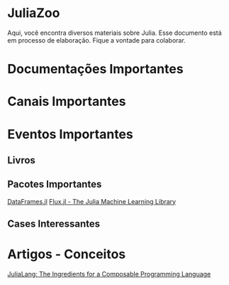 # JuliaZoo
Aqui, você encontra diversos materiais sobre Julia.
Esse documento está em processo de elaboração.
Fique a vontade para colaborar.

# Documentações Importantes



# Canais Importantes



# Eventos Importantes



## Livros



## Pacotes Importantes
[DataFrames.jl](https://dataframes.juliadata.org/stable/)
[Flux.jl - The Julia Machine Learning Library](https://fluxml.ai/Flux.jl/stable/)


## Cases Interessantes



# Artigos - Conceitos

[JuliaLang: The Ingredients for a Composable Programming Language](https://www.oxinabox.net/2020/02/09/whycompositionaljulia.html)